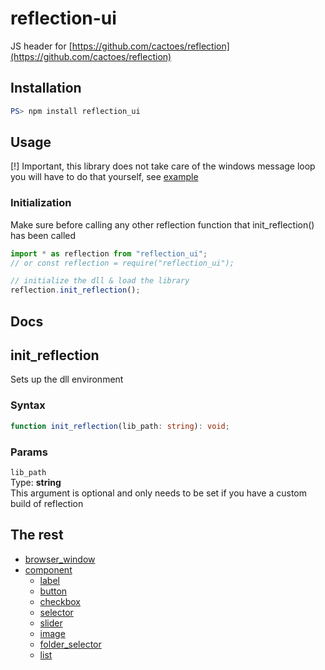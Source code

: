 # reflection-ui
JS header for [https://github.com/cactoes/reflection](https://github.com/cactoes/reflection)

## Installation
```powershell
PS> npm install reflection_ui
```

## Usage
[!] Important, this library does not take care of the windows message loop <br>
you will have to do that yourself, see [example](./example/example.ts#L8)

### Initialization
Make sure before calling any other reflection function that init_reflection() has been called
```javascript
import * as reflection from "reflection_ui";
// or const reflection = require("reflection_ui");

// initialize the dll & load the library
reflection.init_reflection();
```

## Docs
## init_reflection
Sets up the dll environment

### Syntax
```typescript
function init_reflection(lib_path: string): void;
```

### Params
`lib_path` <br>
Type: **string** <br>
This argument is optional and only needs to be set if you have a custom build of reflection

## The rest
* [browser_window](./docs/browser_window.md#browser_window)
* [component](./docs/component.md#component)
    * [label](./docs/label.md#label)
    * [button](./docs/button.md#button)
    * [checkbox](./docs/checkbox.md#checkbox)
    * [selector](./docs/selector.md#selector)
    * [slider](./docs/slider.md#slider)
    * [image](./docs/image.md#image)
    * [folder_selector](./docs/folder_selector.md#folder_selector)
    * [list](./docs/list.md#list)